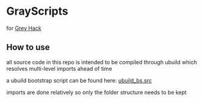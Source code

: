 # GrayScripts
for [Grey Hack](https://store.steampowered.com/app/605230/Grey_Hack/)

## How to use
all source code in this repo is intended to be compiled through ubuild which resolves multi-level imports ahead of time

a ubuild bootstrap script can be found here: [ubuild_bs.src](https://gist.github.com/Jan200101/224bb2a87ed691b33891dc393330b630)

imports are done relatively so only the folder structure needs to be kept
